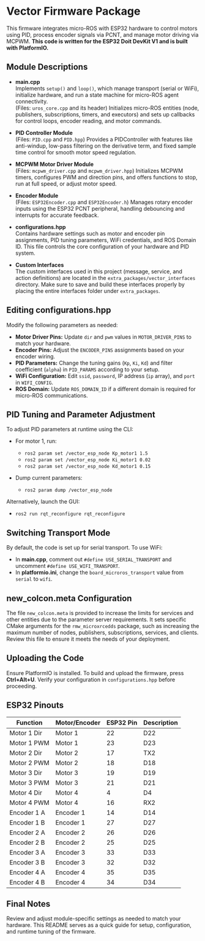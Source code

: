 # Vector Firmware Package

This firmware integrates micro-ROS with ESP32 hardware to control motors using PID, process encoder signals via PCNT, and manage motor driving via MCPWM. **This code is written for the ESP32 Doit DevKit V1 and is built with PlatformIO.**

## Module Descriptions

- **main.cpp**  
  Implements `setup()` and `loop()`, which manage transport (serial or WiFi), initialize hardware, and run a state machine for micro-ROS agent connectivity.  
  (Files: `uros_core.cpp` and its header) Initializes micro-ROS entities (node, publishers, subscriptions, timers, and executors) and sets up callbacks for control loops, encoder reading, and motor commands.

- **PID Controller Module**  
  (Files: `PID.cpp` and `PID.hpp`) Provides a PIDController with features like anti-windup, low-pass filtering on the derivative term, and fixed sample time control for smooth motor speed regulation.

- **MCPWM Motor Driver Module**  
  (Files: `mcpwm_driver.cpp` and `mcpwm_driver.hpp`) Initializes MCPWM timers, configures PWM and direction pins, and offers functions to stop, run at full speed, or adjust motor speed.

- **Encoder Module**  
  (Files: `ESP32Encoder.cpp` and `ESP32Encoder.h`) Manages rotary encoder inputs using the ESP32 PCNT peripheral, handling debouncing and interrupts for accurate feedback.

- **configurations.hpp**  
  Contains hardware settings such as motor and encoder pin assignments, PID tuning parameters, WiFi credentials, and ROS Domain ID. This file controls the core configuration of your hardware and PID system.

- **Custom Interfaces**  
  The custom interfaces used in this project (message, service, and action definitions) are located in the `extra_packages/vector_interfaces` directory. Make sure to save and build these interfaces properly by placing the entire interfaces folder under `extra_packages`.

## Editing configurations.hpp

Modify the following parameters as needed:

- **Motor Driver Pins:** Update `dir` and `pwm` values in `MOTOR_DRIVER_PINS` to match your hardware.
- **Encoder Pins:** Adjust the `ENCODER_PINS` assignments based on your encoder wiring.
- **PID Parameters:** Change the tuning gains (`Kp`, `Ki`, `Kd`) and filter coefficient (`alpha`) in `PID_PARAMS` according to your setup.
- **WiFi Configuration:** Edit `ssid`, `password`, IP address (`ip` array), and `port` in `WIFI_CONFIG`.
- **ROS Domain:** Update `ROS_DOMAIN_ID` if a different domain is required for micro-ROS communications.

## PID Tuning and Parameter Adjustment

To adjust PID parameters at runtime using the CLI:

- For motor 1, run:
  
  - `ros2 param set /vector_esp_node Kp_motor1 1.5`
  - `ros2 param set /vector_esp_node Ki_motor1 0.02`
  - `ros2 param set /vector_esp_node Kd_motor1 0.15`
- Dump current parameters:
  - `ros2 param dump /vector_esp_node`

Alternatively, launch the GUI:

- `ros2 run rqt_reconfigure rqt_reconfigure`

## Switching Transport Mode

By default, the code is set up for serial transport. To use WiFi:

- In **main.cpp**, comment out `#define USE_SERIAL_TRANSPORT` and uncomment `#define USE_WIFI_TRANSPORT`.
- In **platformio.ini**, change the `board_microros_transport` value from `serial` to `wifi`.

## new_colcon.meta Configuration

The file `new_colcon.meta` is provided to increase the limits for services and other entities due to the parameter server requirements. It sets specific CMake arguments for the `rmw_microxrcedds` package, such as increasing the maximum number of nodes, publishers, subscriptions, services, and clients. Review this file to ensure it meets the needs of your deployment.

## Uploading the Code

Ensure PlatformIO is installed. To build and upload the firmware, press **Ctrl+Alt+U**. Verify your configuration in `configurations.hpp` before proceeding.

## ESP32 Pinouts

| Function       | Motor/Encoder | ESP32 Pin | Description          |
|----------------|---------------|-----------|----------------------|
| Motor 1 Dir    | Motor 1       | 22        | D22                  |
| Motor 1 PWM    | Motor 1       | 23        | D23                   |
| Motor 2 Dir    | Motor 2       | 17        | TX2                  |
| Motor 2 PWM    | Motor 2       | 18        | D18                  |
| Motor 3 Dir    | Motor 3       | 19        | D19                  |
| Motor 3 PWM    | Motor 3       | 21        | D21                  |
| Motor 4 Dir    | Motor 4       | 4         | D4                  |
| Motor 4 PWM    | Motor 4       | 16        | RX2                  |
| Encoder 1 A    | Encoder 1     | 14        | D14                  |
| Encoder 1 B    | Encoder 1     | 27        | D27                  |
| Encoder 2 A    | Encoder 2     | 26        | D26                  |
| Encoder 2 B    | Encoder 2     | 25        | D25                  |
| Encoder 3 A    | Encoder 3     | 33        | D33                  |
| Encoder 3 B    | Encoder 3     | 32        | D32                  |
| Encoder 4 A    | Encoder 4     | 35        | D35                  |
| Encoder 4 B    | Encoder 4     | 34        | D34                  |

## Final Notes

Review and adjust module-specific settings as needed to match your hardware. This README serves as a quick guide for setup, configuration, and runtime tuning of the firmware.
